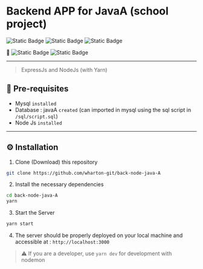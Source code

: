 # Backend APP for JavaA (school project)

![Static Badge](https://img.shields.io/badge/language-JavaScript-yellow)
![Static Badge](https://img.shields.io/badge/database-MySQL-orange)
![Static Badge](https://img.shields.io/badge/package_manager-Yarn-purple)

🚀 ![Static Badge](https://img.shields.io/badge/environment-NodeJs-green)
![Static Badge](https://img.shields.io/badge/framework-ExpressJS-lightGreen)

___

> ExpressJs and NodeJs (with Yarn)

## 📌 Pre-requisites

+ Mysql `installed`
+ Database : javaA `created` (can imported in mysql using the sql script in `/sql/script.sql`)
+ Node Js `installed`

___

## ⚙️ Installation

1. Clone (Download) this repository

```bash
git clone https://github.com/wharton-git/back-node-java-A
```

2. Install the necessary dependencies

```bash
cd back-node-java-A
yarn
```

3. Start the Server

```bash
yarn start
```

4. The server should be properly deployed on your local machine and accessible at : `http://localhost:3000`

>⚠️ If you are a developer, use `yarn dev` for development with nodemon
